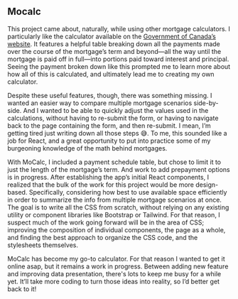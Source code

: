 ## Mocalc

This project came about, naturally, while using other mortgage calculators. I particularly
like the calculator available on the [Government of Canada’s website](https://itools-ioutils.fcac-acfc.gc.ca/MC-CH/MC-CH-eng.aspx). It features a helpful table 
breaking down all the payments made over the course of the mortgage’s term and beyond—all the way until 
the mortgage is paid off in full—into portions paid toward interest and principal. 
Seeing the payment broken down like this prompted me to learn more about how all of 
this is calculated, and ultimately lead me to creating my own calculator.

Despite these useful features, though, there was something missing. I wanted an easier way to compare 
multiple mortgage scenarios side-by-side. And I wanted to be able to quickly adjust the values used in the 
calculations, without having to re-submit the form, or having to navigate back to the page containing the 
form, and then re-submit. I mean, I’m getting tired just writing down all those steps 😅. To me, this 
sounded like a job for React, and a great opportunity to put into practice some of my burgeoning knowledge
of the math behind mortgages.

With MoCalc, I included a payment schedule table, but chose to limit it to just the length of the
mortgage’s term. And work to add prepayment options is in progress. After establishing the app’s initial 
React components, I realized that the bulk of the work for this project would be more design-based. 
Specifically, considering how best to use available space efficiently in order to summarize the info from
multiple mortgage scenarios at once. The goal is to write all the CSS from scratch, without relying on any
existing utility or component libraries like Bootstrap or Tailwind. For that reason, I suspect much of the
work going forward will be in the area of CSS; improving the composition of individual components, the page
as a whole, and finding the best approach to organize the CSS code, and the stylesheets themselves.

MoCalc has become my go-to calculator. For that reason I wanted to get it online asap, but it remains a
work in progress. Between adding new feature and improving data presentation, there's lots to keep me busy
for a while yet. It’ll take more coding to turn those ideas into 
reality, so I’d better get back to it!